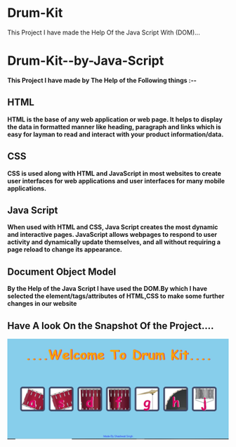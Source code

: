 # Drum-Kit
This Project I have made the Help Of the Java Script With (DOM)...
# Drum-Kit--by-Java-Script
<b>This Project I have made by The Help of the Following things :--</b>
<h2>HTML</h2>
<p><b>HTML is the base of any web application or web page. It helps to display the data in formatted manner like heading, paragraph and links which is easy for layman to read and interact with your product information/data.</b></p>

<h2>CSS</h2>
<p><b>CSS is used along with HTML and JavaScript in most websites to create user interfaces for web applications and user interfaces for many mobile applications.</b></p>

<h2>Java Script</h2>
<p><b>When used with HTML and CSS, Java Script creates the most dynamic and interactive pages. JavaScript allows webpages to respond to user activity and dynamically update themselves, and all without requiring a page reload to change its appearance. </b></p>

<h2>Document Object Model</h2>
<p><b>By the Help of the Java Script I have used the DOM.By which I have selected the element/tags/attributes of HTML,CSS to make some further changes in our website </b></p>

<h2> Have A look On the Snapshot Of the Project.... </h2>
<img src=images/main.png></img>
